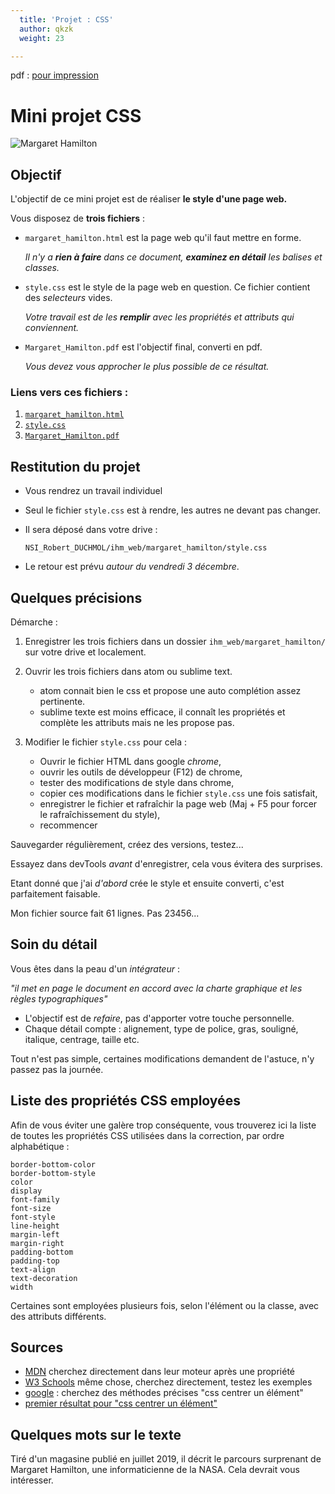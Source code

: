```yaml
---
  title: 'Projet : CSS'
  author: qkzk
  weight: 23

---
```



pdf : [pour impression](./nsi_prem_projet_css.pdf)

# Mini projet CSS

![Margaret Hamilton](/docs/nsi/cours_premiere/ihm_web/projet_html_css/img/0.jpg)

## Objectif

L'objectif de ce mini projet est de réaliser **le style d'une page web.**

Vous disposez de **trois fichiers** :

* `margaret_hamilton.html` est la page web qu'il faut mettre en forme.

    _Il n'y a **rien à faire** dans ce document, **examinez en détail** les balises et classes._

* `style.css` est le style de la page web en question. Ce fichier contient
    des _selecteurs_ vides.

    _Votre travail est de les **remplir** avec les propriétés et attributs qui conviennent._

* `Margaret_Hamilton.pdf` est l'objectif final, converti en pdf.

    _Vous devez vous approcher le plus possible de ce résultat._

### Liens vers ces fichiers :

1. [`margaret_hamilton.html`](https://raw.githubusercontent.com/qkzk/data_colab/master/margaret_hamilton.html)
2. [`style.css`](https://raw.githubusercontent.com/qkzk/data_colab/master/style.css)
3. [`Margaret_Hamilton.pdf`](https://github.com/qkzk/data_colab/raw/master/Margaret_Hamilton.pdf)

## Restitution du projet

* Vous rendrez un travail individuel
* Seul le fichier `style.css` est à rendre, les autres ne devant pas changer.
* Il sera déposé dans votre drive :

    `NSI_Robert_DUCHMOL/ihm_web/margaret_hamilton/style.css`
* Le retour est prévu _autour du vendredi 3 décembre_.

## Quelques précisions

Démarche :

1. Enregistrer les trois fichiers dans un dossier `ihm_web/margaret_hamilton/` sur votre drive et localement.
1. Ouvrir les trois fichiers dans atom ou sublime text.
    * atom connait bien le css et propose une auto complétion assez pertinente.
    * sublime texte est moins efficace, il connaît les propriétés et complète les attributs mais ne les propose pas.

2. Modifier le fichier `style.css` pour cela :

    * Ouvrir le fichier HTML dans google _chrome_,
    * ouvrir les outils de développeur (F12) de chrome,
    * tester des modifications de style dans chrome,
    * copier ces modifications dans  le fichier `style.css` une fois satisfait,
    * enregistrer le fichier et rafraîchir la page web (Maj + F5 pour forcer
      le rafraîchissement du style),
    * recommencer

Sauvegarder régulièrement, créez des versions, testez...

Essayez dans devTools _avant_ d'enregistrer, cela vous évitera des surprises.

Etant donné que j'ai _d'abord_ crée le style et ensuite converti, c'est
parfaitement faisable.

Mon fichier source fait 61 lignes. Pas 23456...

## Soin du détail

Vous êtes dans la peau d'un _intégrateur_ :

  _"il met en page le document en accord avec la charte graphique et les règles_
  _typographiques"_

* L'objectif est de _refaire_, pas d'apporter votre touche personnelle.
* Chaque détail compte : alignement, type de police, gras, souligné, italique,
  centrage, taille etc.

Tout n'est pas simple, certaines modifications demandent de l'astuce, n'y passez
pas la journée.


## Liste des propriétés CSS employées

Afin de vous éviter une galère trop conséquente, vous trouverez ici la liste
de toutes les propriétés CSS utilisées dans la correction, par ordre
alphabétique :

~~~
border-bottom-color
border-bottom-style
color
display
font-family
font-size
font-style
line-height
margin-left
margin-right
padding-bottom
padding-top
text-align
text-decoration
width
~~~

Certaines sont employées plusieurs fois, selon l'élément ou la classe, avec
des attributs différents.

## Sources

* [MDN](https://developer.mozilla.org/fr/docs/Web/CSS/border-bottom-color)
    cherchez directement dans leur moteur après une propriété
* [W3 Schools](https://www.w3schools.com/cssref/pr_font_font-size.asp)
    même chose, cherchez directement, testez les exemples
* [google](https://google.com) : cherchez des méthodes précises
    "css centrer un élément"
* [premier résultat pour "css centrer un élément"](https://www.w3.org/Style/Examples/007/center.fr.html)

## Quelques mots sur le texte

Tiré d'un magasine publié en juillet 2019, il décrit le parcours
surprenant de Margaret Hamilton, une informaticienne de la NASA. Cela devrait
vous intéresser.
